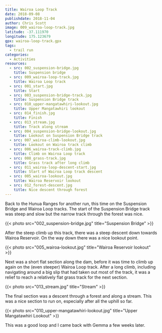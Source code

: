 ```yaml
---
title: Wairoa Loop Track
date: 2018-09-08
publishdate: 2018-11-04
author: Chris Scott
image: 009_wairoa-loop-track.jpg
latitude: -37.111970
longitude: 175.123679
gpx: wairoa-loop-track.gpx
tags:
  - trail run
categories:
  - Activities
resources:
  - src: 002_suspension-bridge.jpg
    title: Suspension bridge
  - src: 009_wairoa-loop-track.jpg
    title: Wairoa Loop track
  - src: 001_start.jpg
    title: Start
  - src: 003_suspension-bridge-track.jpg
    title: Suspension Bridge track
  - src: 010_upper-mangatawhiri-lookout.jpg
    title: Upper Mangatawhiri lookout
  - src: 014_finish.jpg
    title: Finish
  - src: 013_stream.jpg
    title: Track along stream
  - src: 004_suspension-bridge-lookout.jpg
    title: Lookout on Suspension Bridge track
  - src: 007_wairoa-climb-lookout.jpg
    title: Lookout on Wairoa track climb
  - src: 006_wairoa-track-climb.jpg
    title: Climb on Wairoa Loop track
  - src: 008_grass-track.jpg
    title: Grass track after long climb
  - src: 011_wairoa-loop-descent-start.jpg
    title: Start of Wairoa Loop track descent
  - src: 005_wairoa-lookout.jpg
    title: Wairoa Reservoir lookout
  - src: 012_forest-descent.jpg
    title: Nice descent through forest
---
```


Back to the Hunua Ranges for another run, this time on the Suspension Bridge and Wairoa Loop tracks. The start of the Suspension Bridge track was steep and slow but the narrow track through the forest was nice.

{{< photo src="002_suspension-bridge.jpg" title="Suspension Bridge" >}}

After the steep climb up this track, there was a steep descent down towards Wairoa Reservoir. On the way down there was a nice lookout point.

{{< photo src="005_wairoa-lookout.jpg" title="Wairoa Reservoir lookout" >}}

Next was a short flat section along the dam, before it was time to climb up again on the (even steeper) Wairoa Loop track. After a long climb, including navigating around a big slip that had taken out most of the track, it was a relief to reach a relatively flat grass track for the next section.

{{< photo src="013_stream.jpg" title="Stream" >}}

The final section was a descent through a forest and along a stream. This was a nice section to run on, especially after all the uphill so far.

{{< photo src="010_upper-mangatawhiri-lookout.jpg" title="Upper Mangatawhiri Lookout" >}}

This was a good loop and I came back with Gemma a few weeks later.
